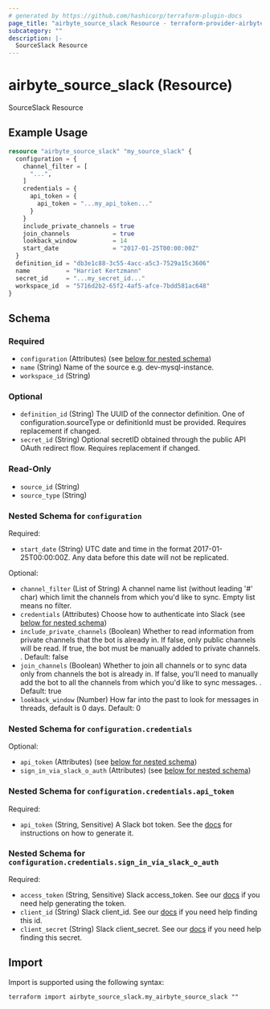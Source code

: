 ```yaml
---
# generated by https://github.com/hashicorp/terraform-plugin-docs
page_title: "airbyte_source_slack Resource - terraform-provider-airbyte"
subcategory: ""
description: |-
  SourceSlack Resource
---
```


# airbyte_source_slack (Resource)

SourceSlack Resource

## Example Usage

```terraform
resource "airbyte_source_slack" "my_source_slack" {
  configuration = {
    channel_filter = [
      "...",
    ]
    credentials = {
      api_token = {
        api_token = "...my_api_token..."
      }
    }
    include_private_channels = true
    join_channels            = true
    lookback_window          = 14
    start_date               = "2017-01-25T00:00:00Z"
  }
  definition_id = "db3e1c88-3c55-4acc-a5c3-7529a15c3606"
  name          = "Harriet Kertzmann"
  secret_id     = "...my_secret_id..."
  workspace_id  = "5716d2b2-65f2-4af5-afce-7bdd581ac648"
}
```

<!-- schema generated by tfplugindocs -->
## Schema

### Required

- `configuration` (Attributes) (see [below for nested schema](#nestedatt--configuration))
- `name` (String) Name of the source e.g. dev-mysql-instance.
- `workspace_id` (String)

### Optional

- `definition_id` (String) The UUID of the connector definition. One of configuration.sourceType or definitionId must be provided. Requires replacement if changed.
- `secret_id` (String) Optional secretID obtained through the public API OAuth redirect flow. Requires replacement if changed.

### Read-Only

- `source_id` (String)
- `source_type` (String)

<a id="nestedatt--configuration"></a>
### Nested Schema for `configuration`

Required:

- `start_date` (String) UTC date and time in the format 2017-01-25T00:00:00Z. Any data before this date will not be replicated.

Optional:

- `channel_filter` (List of String) A channel name list (without leading '#' char) which limit the channels from which you'd like to sync. Empty list means no filter.
- `credentials` (Attributes) Choose how to authenticate into Slack (see [below for nested schema](#nestedatt--configuration--credentials))
- `include_private_channels` (Boolean) Whether to read information from private channels that the bot is already in.  If false, only public channels will be read.  If true, the bot must be manually added to private channels. . Default: false
- `join_channels` (Boolean) Whether to join all channels or to sync data only from channels the bot is already in.  If false, you'll need to manually add the bot to all the channels from which you'd like to sync messages. . Default: true
- `lookback_window` (Number) How far into the past to look for messages in threads, default is 0 days. Default: 0

<a id="nestedatt--configuration--credentials"></a>
### Nested Schema for `configuration.credentials`

Optional:

- `api_token` (Attributes) (see [below for nested schema](#nestedatt--configuration--credentials--api_token))
- `sign_in_via_slack_o_auth` (Attributes) (see [below for nested schema](#nestedatt--configuration--credentials--sign_in_via_slack_o_auth))

<a id="nestedatt--configuration--credentials--api_token"></a>
### Nested Schema for `configuration.credentials.api_token`

Required:

- `api_token` (String, Sensitive) A Slack bot token. See the <a href="https://docs.airbyte.com/integrations/sources/slack">docs</a> for instructions on how to generate it.


<a id="nestedatt--configuration--credentials--sign_in_via_slack_o_auth"></a>
### Nested Schema for `configuration.credentials.sign_in_via_slack_o_auth`

Required:

- `access_token` (String, Sensitive) Slack access_token. See our <a href="https://docs.airbyte.com/integrations/sources/slack">docs</a> if you need help generating the token.
- `client_id` (String) Slack client_id. See our <a href="https://docs.airbyte.com/integrations/sources/slack">docs</a> if you need help finding this id.
- `client_secret` (String) Slack client_secret. See our <a href="https://docs.airbyte.com/integrations/sources/slack">docs</a> if you need help finding this secret.

## Import

Import is supported using the following syntax:

```shell
terraform import airbyte_source_slack.my_airbyte_source_slack ""
```
